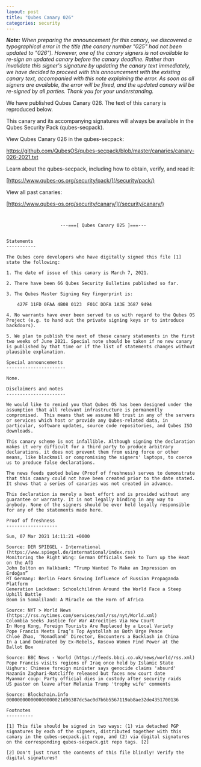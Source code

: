 ```yaml
---
layout: post
title: "Qubes Canary 026"
categories: security
---
```


_**Note:** When preparing the announcement for this canary, we
discovered a typographical error in the title (the canary number "025"
had not been updated to "026"). However, one of the canary signers is
not available to re-sign an updated canary before the canary deadline.
Rather than invalidate this signer's signature by updating the canary
text immediately, we have decided to proceed with this announcement
with the existing canary text, accompanied with this note explaining
the error. As soon as all signers are available, the error will be
fixed, and the updated canary will be re-signed by all parties. Thank
you for your understanding._

We have published Qubes Canary 026. The text of this canary is
reproduced below.

This canary and its accompanying signatures will always be available in
the Qubes Security Pack (qubes-secpack).

View Qubes Canary 026 in the qubes-secpack:

<https://github.com/QubesOS/qubes-secpack/blob/master/canaries/canary-026-2021.txt>

Learn about the qubes-secpack, including how to obtain, verify, and
read it:

[https://www.qubes-os.org/security/pack/](/security/pack/)

View all past canaries:

[https://www.qubes-os.org/security/canary/](/security/canary/)

```


                    ---===[ Qubes Canary 025 ]===---


Statements
-----------

The Qubes core developers who have digitally signed this file [1]
state the following:

1. The date of issue of this canary is March 7, 2021.

2. There have been 66 Qubes Security Bulletins published so far.

3. The Qubes Master Signing Key fingerprint is:

    427F 11FD 0FAA 4B08 0123  F01C DDFA 1A3E 3687 9494

4. No warrants have ever been served to us with regard to the Qubes OS
Project (e.g. to hand out the private signing keys or to introduce
backdoors).

5. We plan to publish the next of these canary statements in the first
two weeks of June 2021. Special note should be taken if no new canary
is published by that time or if the list of statements changes without
plausible explanation.

Special announcements
----------------------

None.

Disclaimers and notes
----------------------

We would like to remind you that Qubes OS has been designed under the
assumption that all relevant infrastructure is permanently
compromised.  This means that we assume NO trust in any of the servers
or services which host or provide any Qubes-related data, in
particular, software updates, source code repositories, and Qubes ISO
downloads.

This canary scheme is not infallible. Although signing the declaration
makes it very difficult for a third party to produce arbitrary
declarations, it does not prevent them from using force or other
means, like blackmail or compromising the signers' laptops, to coerce
us to produce false declarations.

The news feeds quoted below (Proof of freshness) serves to demonstrate
that this canary could not have been created prior to the date stated.
It shows that a series of canaries was not created in advance.

This declaration is merely a best effort and is provided without any
guarantee or warranty. It is not legally binding in any way to
anybody. None of the signers should be ever held legally responsible
for any of the statements made here.

Proof of freshness
-------------------

Sun, 07 Mar 2021 14:11:21 +0000

Source: DER SPIEGEL - International (https://www.spiegel.de/international/index.rss)
Monitoring the Right Wing: German Officials Seek to Turn up the Heat on the AfD
John Bolton on Halkbank: “Trump Wanted To Make an Impression on Erdoğan”
RT Germany: Berlin Fears Growing Influence of Russian Propaganda Platform
Generation Lockdown: Schoolchildren Around the World Face a Steep Uphill Battle
Boom in Somaliland: A Miracle on the Horn of Africa

Source: NYT > World News (https://rss.nytimes.com/services/xml/rss/nyt/World.xml)
Colombia Seeks Justice for War Atrocities Via New Court
In Hong Kong, Foreign Tourists Are Replaced by a Local Variety
Pope Francis Meets Iraq’s Top Ayatollah as Both Urge Peace
Chloé Zhao, ‘Nomadland’ Director, Encounters a Backlash in China
In a Land Dominated by Ex-Rebels, Kosovo Women Find Power at the Ballot Box

Source: BBC News - World (https://feeds.bbci.co.uk/news/world/rss.xml)
Pope Francis visits regions of Iraq once held by Islamic State
Uighurs: Chinese foreign minister says genocide claims 'absurd'
Nazanin Zaghari-Ratcliffe released but faces new court date
Myanmar coup: Party official dies in custody after security raids
US pastor on leave after Melania Trump 'trophy wife' comments

Source: Blockchain.info
000000000000000000021d96387dc5ac0d7b6b5567119ab8ae32de4351700136

Footnotes
----------

[1] This file should be signed in two ways: (1) via detached PGP
signatures by each of the signers, distributed together with this
canary in the qubes-secpack.git repo, and (2) via digital signatures
on the corresponding qubes-secpack.git repo tags. [2]

[2] Don't just trust the contents of this file blindly! Verify the
digital signatures!
```

